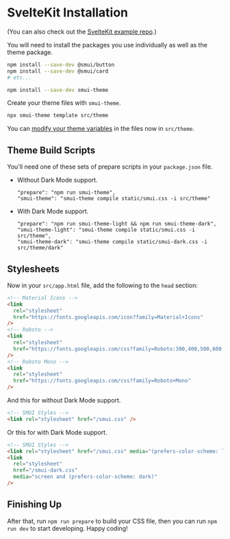 # SvelteKit Installation

(You can also check out the [SvelteKit example repo](https://github.com/hperrin/smui-example-sveltekit).)

You will need to install the packages you use individually as well as the theme package.

```sh
npm install --save-dev @smui/button
npm install --save-dev @smui/card
# etc...

npm install --save-dev smui-theme
```

Create your theme files with `smui-theme`.

```sh
npx smui-theme template src/theme
```

You can [modify your theme variables](/THEMING.md#theme-variables) in the files now in `src/theme`.

## Theme Build Scripts

You'll need one of these sets of prepare scripts in your `package.json` file.

- Without Dark Mode support.

  ```
  "prepare": "npm run smui-theme",
  "smui-theme": "smui-theme compile static/smui.css -i src/theme"
  ```

- With Dark Mode support.

  ```
  "prepare": "npm run smui-theme-light && npm run smui-theme-dark",
  "smui-theme-light": "smui-theme compile static/smui.css -i src/theme",
  "smui-theme-dark": "smui-theme compile static/smui-dark.css -i src/theme/dark"
  ```

## Stylesheets

Now in your `src/app.html` file, add the following to the `head` section:

```html
<!-- Material Icons -->
<link
  rel="stylesheet"
  href="https://fonts.googleapis.com/icon?family=Material+Icons"
/>
<!-- Roboto -->
<link
  rel="stylesheet"
  href="https://fonts.googleapis.com/css?family=Roboto:300,400,500,600,700"
/>
<!-- Roboto Mono -->
<link
  rel="stylesheet"
  href="https://fonts.googleapis.com/css?family=Roboto+Mono"
/>
```

And this for without Dark Mode support.

```html
<!-- SMUI Styles -->
<link rel="stylesheet" href="/smui.css" />
```

Or this for with Dark Mode support.

```html
<!-- SMUI Styles -->
<link rel="stylesheet" href="/smui.css" media="(prefers-color-scheme: light)" />
<link
  rel="stylesheet"
  href="/smui-dark.css"
  media="screen and (prefers-color-scheme: dark)"
/>
```

## Finishing Up

After that, run `npm run prepare` to build your CSS file, then you can run `npm run dev` to start developing. Happy coding!
